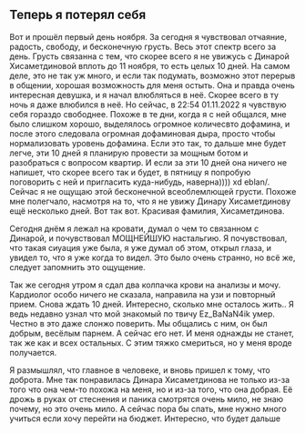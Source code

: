 ## Теперь я потерял себя

Вот и прошёл первый день ноября. За сегодня я чувствовал отчаяние, радость, свободу, и бесконечную грусть. Весь этот спектр всего за день. Грусть связанна с тем, что скорее всего я не увижусь с Динарой Хисаметдиновой вплоть до 11 ноября, то есть целых 10 дней. На самом деле, это не так уж много, и если так подумать, возможно этот перерыв в общении, хорошая возможность для меня остыть. Она и правда очень интересная девушка, и я начал влюбляться в неё. Скорее всего в ту ночь я даже влюбился в неё. Но сейчас, в 22:54 01.11.2022 я чувствую себя гораздо свободнее. Похоже в те дни, когда я с ней общался, мне было слишком хорошо, выделялось огромное количесвто дофамина, и после этого следовала огромная дофаминовая дыра, просто чтобы нормализовать уровень дофамина. Если это так, то дальше мне будет легче, эти 10 дней я планирую провести за мощным ботом и разобраться с вопросом квартир. И если за эти 10 дней она ничего не напишет, что скорее всего так и будет, в пятницу я попробую поговорить с ней и пригласить куда-нибудь, наверна)))) xd eblan/. Сейчас я не ощущаю этой бесконечной всеоблемлющей грусти. Похоже мне полегчало, насмотря на то, что я не увижу Динару Хисаметдинову ещё несколько дней. Вот так вот. Красивая фамилия, Хисаметдинова.

Сегодня днём я лежал на кровати, думал о чем то связанном с Динарой, и почувствовал МОЩНЕЙШУЮ настальгию. Я почувствовал, что такая сиуация уже была, я уже думал об этом, открыл глаза, и увидел то, что я уже когда то видел. Это было очень странно, но всё же, следует запомнить это ощущение.

Так же сегодня утром я сдал два колпачка крови на анализы и мочу. Кардиолог особо ничего не сказала, направила на узи и повторный прием. Снова ждать 10 дней. Интересно, сколько мне осталось жить.. Я ведь недавно узнал что мой знакомый по твичу Ez_BaNaN4ik умер. Честно в это даже слонжо поверить. Мы общались с ним, он был добрым, весёлым парнем. А сейчас его нет. И меня однажды не станет, так же как и всех остальных. С этим тяжко смериться, но у меня вроде получается.

Я размышлял, что главное в человеке, и вновь пришел к тому, что доброта. Мне так понравилась Динара Хисаметдинова не только из-за того что она чем-то похожа на меня, но и из-за того, что она добрая. Её дрожь в руках от стеснения и паника смотрятся очень мило, не знаю почему, но это очень мило. А сейчас пора бы спать, мне нужно много учиться если хочу перейти на бюджет. Интересно, что будет дальше


